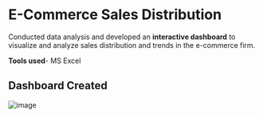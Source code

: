 # E-Commerce Sales Distribution
 
Conducted data analysis and developed an **interactive dashboard** to visualize and analyze sales distribution and trends in the e-commerce firm.

**Tools used**- MS Excel

## Dashboard Created

![image](https://github.com/Dinesh-Karuppasamy/Data-Analytics-Projects/assets/131190846/624c475a-198a-4fb2-ac89-759df9d89ebd)
